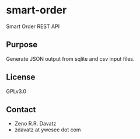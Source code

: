 # smart-order
Smart Order REST API
## Purpose
Generate JSON output from sqlite and csv input files.
## License
GPLv3.0
## Contact
* Zeno R.R. Davatz
* zdavatz at ywesee dot com
